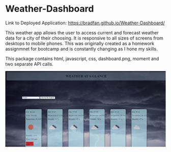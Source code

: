 # Weather-Dashboard

Link to Deployed Application: https://bradfan.github.io/Weather-Dashboard/

 This weather app allows the user to access current and forecast weather data for a city of their choosing. It is responsive to all sizes of screens from desktops to mobile phones. This was originally created as a homework assignmnet for bootcamp and is constantly changing as I hone my skills.

This package contains html, javascript, css, dashboard.png, moment and two separate API calls.


![weather-dashboard](./images/README.png)
